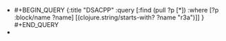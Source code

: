 - #+BEGIN_QUERY
  {:title "DSACPP"
   :query [:find (pull ?p [*])
           :where 
           [?p :block/name ?name]
           [(clojure.string/starts-with? ?name "r3a")]]
  }
  #+END_QUERY
-